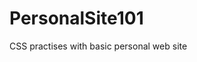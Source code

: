 # PersonalSite101
CSS practises with basic personal web site

<a src="https://github.com/dogukanuykun/PersonalSite101/blob/main/theme.png" />

